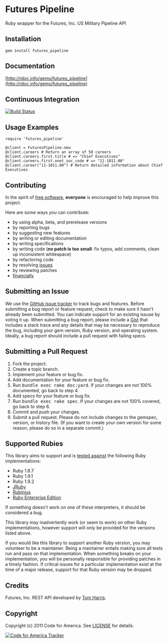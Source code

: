 # Futures Pipeline
Ruby wrapper for the Futures, Inc. US Military Pipeline API

## <a name="installation">Installation</a>
    gem install futures_pipeline

## <a name="documentation">Documentation</a>
[http://rdoc.info/gems/futures_pipeline](http://rdoc.info/gems/futures_pipeline)

## <a name="ci">Continuous Integration</a>
[![Build Status](https://secure.travis-ci.org/codeforamerica/futures_pipeline.png)](http://travis-ci.org/codeforamerica/futures_pipeline)

## <a name="examples">Usage Examples</a>
    require 'futures_pipeline'

    @client = FuturesPipeline.new
    @client.careers # Return an array of 50 careers
    @client.careers.first.title # => "Chief Executives"
    @client.careers.first.onet_soc_code # => "11-1011.00"
    @client.career("11-1011.00") # Return detailed information about Chief Executives

## <a name="contributing">Contributing</a>
In the spirit of [free software](http://www.fsf.org/licensing/essays/free-sw.html), **everyone** is encouraged to help improve this project.

Here are some ways *you* can contribute:

* by using alpha, beta, and prerelease versions
* by reporting bugs
* by suggesting new features
* by writing or editing documentation
* by writing specifications
* by writing code (**no patch is too small**: fix typos, add comments, clean up inconsistent whitespace)
* by refactoring code
* by resolving [issues](https://github.com/codeforamerica/futures_pipeline/issues)
* by reviewing patches
* [financially](https://secure.codeforamerica.org/page/contribute)

## <a name="issues">Submitting an Issue</a>
We use the [GitHub issue tracker](https://github.com/codeforamerica/futures_pipeline/issues)
to track bugs and features. Before submitting a bug report or feature request,
check to make sure it hasn't already been submitted. You can indicate support
for an existing issuse by voting it up. When submitting a bug report, please
include a [Gist](https://gist.github.com/) that includes a stack trace and any
details that may be necessary to reproduce the bug, including your gem version,
Ruby version, and operating system. Ideally, a bug report should include a pull
request with failing specs.

## <a name="pulls">Submitting a Pull Request</a>
1. Fork the project.
2. Create a topic branch.
3. Implement your feature or bug fix.
4. Add documentation for your feature or bug fix.
5. Run <tt>bundle exec rake doc:yard</tt>. If your changes are not 100% documented, go back to step 4.
6. Add specs for your feature or bug fix.
7. Run <tt>bundle exec rake spec</tt>. If your changes are not 100% covered, go back to step 6.
8. Commit and push your changes.
9. Submit a pull request. Please do not include changes to the gemspec, version, or history file. (If you want to create your own version for some reason, please do so in a separate commit.)

## <a name="rubies">Supported Rubies</a>
This library aims to support and is [tested
against](http://travis-ci.org/codeforamerica/futures_pipeline) the following
Ruby implementations:

* Ruby 1.8.7
* Ruby 1.9.1
* Ruby 1.9.2
* [JRuby](http://www.jruby.org/)
* [Rubinius](http://rubini.us/)
* [Ruby Enterprise Edition](http://www.rubyenterpriseedition.com/)

If something doesn't work on one of these interpreters, it should be considered
a bug.

This library may inadvertently work (or seem to work) on other Ruby
implementations, however support will only be provided for the versions listed
above.

If you would like this library to support another Ruby version, you may
volunteer to be a maintainer. Being a maintainer entails making sure all tests
run and pass on that implementation. When something breaks on your
implementation, you will be personally responsible for providing patches in a
timely fashion. If critical issues for a particular implementation exist at the
time of a major release, support for that Ruby version may be dropped.

## Credits
Futures, Inc. REST API developed by [Tom Harris](https://github.com/tomharris).

## <a name="copyright">Copyright</a>
Copyright (c) 2011 Code for America.
See [LICENSE](https://github.com/codeforamerica/futures_pipeline/blob/master/LICENSE.md) for details.

[![Code for America Tracker](http://stats.codeforamerica.org/codeforamerica/futures_pipeline.png)](http://stats.codeforamerica.org/projects/futures_pipeline)
